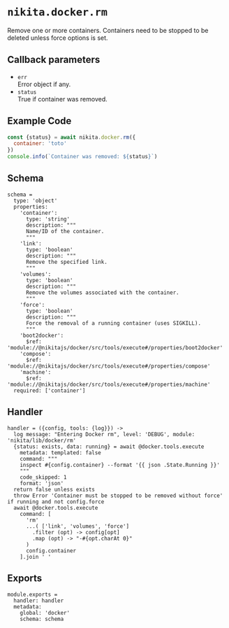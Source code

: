 
# `nikita.docker.rm`

Remove one or more containers. Containers need to be stopped to be deleted unless
force options is set.

## Callback parameters

* `err`   
  Error object if any.
* `status`   
  True if container was removed.

## Example Code

```js
const {status} = await nikita.docker.rm({
  container: 'toto'
})
console.info(`Container was removed: ${status}`)
```

## Schema

    schema =
      type: 'object'
      properties:
        'container':
          type: 'string'
          description: """
          Name/ID of the container.
          """
        'link':
          type: 'boolean'
          description: """
          Remove the specified link.
          """
        'volumes':
          type: 'boolean'
          description: """
          Remove the volumes associated with the container.
          """
        'force':
          type: 'boolean'
          description: """
          Force the removal of a running container (uses SIGKILL).
          """
        'boot2docker':
          $ref: 'module://@nikitajs/docker/src/tools/execute#/properties/boot2docker'
        'compose':
          $ref: 'module://@nikitajs/docker/src/tools/execute#/properties/compose'
        'machine':
          $ref: 'module://@nikitajs/docker/src/tools/execute#/properties/machine'
      required: ['container']

## Handler

    handler = ({config, tools: {log}}) ->
      log message: "Entering Docker rm", level: 'DEBUG', module: 'nikita/lib/docker/rm'
      {status: exists, data: running} = await @docker.tools.execute
        metadata: templated: false
        command: """
        inspect #{config.container} --format '{{ json .State.Running }}'
        """
        code_skipped: 1
        format: 'json'
      return false unless exists
      throw Error 'Container must be stopped to be removed without force' if running and not config.force
      await @docker.tools.execute
        command: [
          'rm'
          ...( ['link', 'volumes', 'force']
            .filter (opt) -> config[opt]
            .map (opt) -> "-#{opt.charAt 0}"
          )
          config.container
        ].join ' '

## Exports

    module.exports =
      handler: handler
      metadata:
        global: 'docker'
        schema: schema
